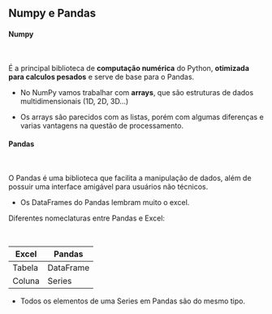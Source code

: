 <h2>Numpy e Pandas</h2>

<h4>Numpy</h4>

</br>

É a principal biblioteca de <b>computação numérica</b> do Python, <b>otimizada para calculos pesados</b> e serve de base para o Pandas.
* <p> No NumPy vamos trabalhar com <b>arrays</b>, que são estruturas de dados multidimensionais (1D, 2D, 3D...)
*  <p> Os arrays são parecidos com as listas, porém com algumas diferenças e varias vantagens na questão de processamento.


<h4>Pandas</h4>

</br>

O Pandas é uma biblioteca que facilita a manipulação de dados, além de possuir uma interface amigável para usuários não técnicos.
* Os DataFrames do Pandas lembram muito o excel.


Diferentes nomeclaturas entre Pandas e Excel:

</br>


| Excel         | Pandas        |
| ------------- | ------------- |
| Tabela        | DataFrame     |
| Coluna        | Series        |

* Todos os elementos de uma Series em Pandas são do mesmo tipo.